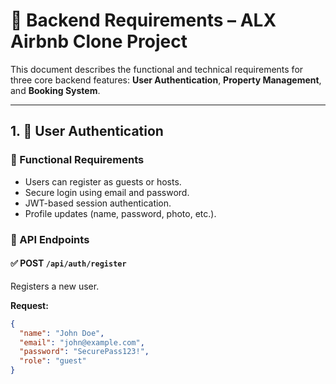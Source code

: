 # 📄 Backend Requirements – ALX Airbnb Clone Project

This document describes the functional and technical requirements for three core backend features: **User Authentication**, **Property Management**, and **Booking System**.

---

## 1. 🔐 User Authentication

### 🧩 Functional Requirements
- Users can register as guests or hosts.
- Secure login using email and password.
- JWT-based session authentication.
- Profile updates (name, password, photo, etc.).

### 🧪 API Endpoints

#### ✅ POST `/api/auth/register`
Registers a new user.

**Request:**
```json
{
  "name": "John Doe",
  "email": "john@example.com",
  "password": "SecurePass123!",
  "role": "guest"
}
